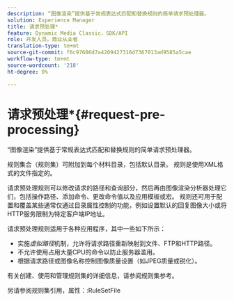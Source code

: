 ```yaml
---
description: “图像渲染”提供基于常规表达式匹配和替换规则的简单请求预处理器。
solution: Experience Manager
title: 请求预处理*
feature: Dynamic Media Classic，SDK/API
role: 开发人员，商业从业者
translation-type: tm+mt
source-git-commit: f6c97606d7a4209427316d7367013ad9585a5cae
workflow-type: tm+mt
source-wordcount: '218'
ht-degree: 0%

---
```



# 请求预处理*{#request-pre-processing}

“图像渲染”提供基于常规表达式匹配和替换规则的简单请求预处理器。

规则集合（规则集）可附加到每个材料目录，包括默认目录。 规则是使用XML格式的文件指定的。

请求预处理规则可以修改请求的路径和查询部分，然后再由图像渲染分析器处理它们，包括操作路径、添加命令、更改命令值以及应用模板或宏。 规则还可用于配置和覆盖某些通常仅通过目录属性控制的功能，例如设置默认的回复图像大小或将HTTP服务限制为特定客户端IP地址。

请求预处理规则适用于各种应用程序，其中一些如下所示：

* 实施&#x200B;*虚拟路径*&#x200B;机制，允许将请求路径重新映射到文件、FTP和HTTP路径。
* 不允许使用占用大量CPU的命令以防止服务器滥用。
* 根据请求路径或图像名称控制图像质量设置（如JPEG质量或锐化）。

有关创建、使用和管理规则集的详细信息，请参阅规则集参考。

另请参阅规则集引用，属性：:RuleSetFile
